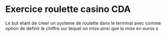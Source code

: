 # Exercice roulette casino CDA


Le but etant de creer un systeme de roulette dans le terminal avec comme option de definir le chiffre sur lequel on mise ainsi que la mise en euros s